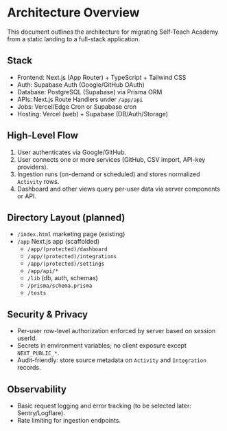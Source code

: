 # Architecture Overview

This document outlines the architecture for migrating Self-Teach Academy from a static landing to a full-stack application.

## Stack
- Frontend: Next.js (App Router) + TypeScript + Tailwind CSS
- Auth: Supabase Auth (Google/GitHub OAuth)
- Database: PostgreSQL (Supabase) via Prisma ORM
- APIs: Next.js Route Handlers under `/app/api`
- Jobs: Vercel/Edge Cron or Supabase cron
- Hosting: Vercel (web) + Supabase (DB/Auth/Storage)

## High-Level Flow
1. User authenticates via Google/GitHub.
2. User connects one or more services (GitHub, CSV import, API-key providers).
3. Ingestion runs (on-demand or scheduled) and stores normalized `Activity` rows.
4. Dashboard and other views query per-user data via server components or API.

## Directory Layout (planned)
- `/index.html` marketing page (existing)
- `/app` Next.js app (scaffolded)
  - `/app/(protected)/dashboard`
  - `/app/(protected)/integrations`
  - `/app/(protected)/settings`
  - `/app/api/*`
  - `/lib` (db, auth, schemas)
  - `/prisma/schema.prisma`
  - `/tests`

## Security & Privacy
- Per-user row-level authorization enforced by server based on session userId.
- Secrets in environment variables; no client exposure except `NEXT_PUBLIC_*`.
- Audit-friendly: store source metadata on `Activity` and `Integration` records.

## Observability
- Basic request logging and error tracking (to be selected later: Sentry/Logflare).
- Rate limiting for ingestion endpoints.
